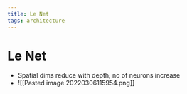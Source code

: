 ```yaml
---
title: Le Net
tags: architecture
---
```


# Le Net
- Spatial dims reduce with depth, no of neurons increase
- ![[Pasted image 20220306115954.png]]















